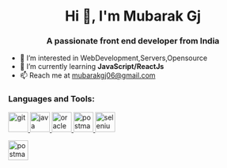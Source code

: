 <h1 align="center">Hi 👋, I'm Mubarak Gj</h1>
<h3 align="center">A passionate front end developer from India</h3>

- 👀 I’m interested in WebDevelopment,Servers,Opensource
- 🌱 I’m currently learning **JavaScript/ReactJs**
- 📫 Reach me at mubarakgj06@gmail.com

<p align="left">
</p>

<h3 align="left">Languages and Tools:</h3>
<p align="left">
  <a href="https://git-scm.com/" target="_blank" rel="noreferrer"> <img src="https://www.vectorlogo.zone/logos/git-scm/git-scm-icon.svg" alt="git" width="40" height="40"/>  </a> 
  <a href="https://www.java.com" target="_blank" rel="noreferrer"> <img src="https://cdn.jsdelivr.net/gh/devicons/devicon/icons/java/java-original.svg" alt="java" width="40" height="40"/>  </a> 
  <a href="https://www.oracle.com/" target="_blank" rel="noreferrer"> 
   <img src="https://cdn.jsdelivr.net/gh/devicons/devicon/icons/oracle/oracle-original.svg" alt="oracle" width="40" height="40"/>  </a> 
  <a href="https://postman.com" target="_blank" rel="noreferrer"> <img src="https://www.vectorlogo.zone/logos/getpostman/getpostman-icon.svg" alt="postman" width="40" height="40"/>  </a> 
  <a href="https://www.selenium.dev" target="_blank" rel="noreferrer"> 
            <img src="https://cdn.jsdelivr.net/gh/devicons/devicon/icons/selenium/selenium-original.svg" alt="selenium" width="40" height="40"/>  </a> </p>
<a href="https://docker.com/" target="_blank" rel="noreferrer"> <img src="https://www.vectorlogo.zone/logos/docker/docker-official.svg" alt="postman" width="40" height="40"/>  </a> 
